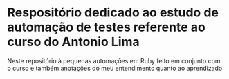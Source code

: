 # Respositório dedicado ao estudo de automação de testes referente ao curso do Antonio Lima

Neste repositório à pequenas automações em Ruby feito em conjunto com o curso e também anotações do meu entendimento quanto ao aprendizado
